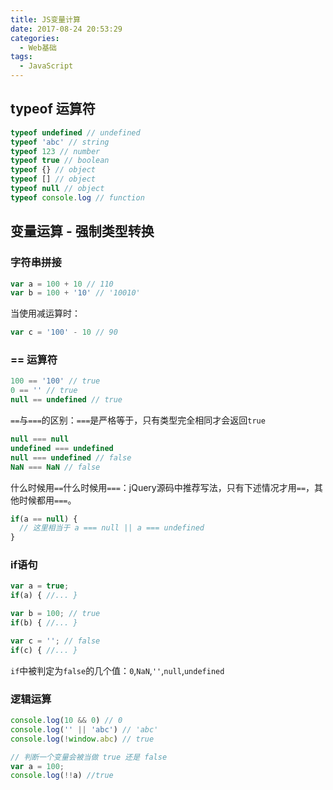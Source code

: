 ```yaml
---
title: JS变量计算
date: 2017-08-24 20:53:29
categories: 
  - Web基础
tags: 
  - JavaScript
---
```

## typeof 运算符

```javascript
typeof undefined // undefined
typeof 'abc' // string
typeof 123 // number
typeof true // boolean
typeof {} // object
typeof [] // object
typeof null // object
typeof console.log // function
```

## 变量运算 - 强制类型转换

### 字符串拼接

```javascript
var a = 100 + 10 // 110
var b = 100 + '10' // '10010'
```
当使用减运算时：
```javascript
var c = '100' - 10 // 90
```

### == 运算符

```javascript
100 == '100' // true
0 == '' // true
null == undefined // true
```
`==`与`===`的区别：`===`是严格等于，只有类型完全相同才会返回`true`
```javascript
null === null
undefined === undefined
null === undefined // false
NaN === NaN // false
```
什么时候用`==`什么时候用`===`：jQuery源码中推荐写法，只有下述情况才用`==`，其他时候都用`===`。
```javascript
if(a == null) {
  // 这里相当于 a === null || a === undefined
}
```

### if语句

```javascript
var a = true;
if(a) { //... } 

var b = 100; // true
if(b) { //... }

var c = ''; // false
if(c) { //... }
```
`if`中被判定为`false`的几个值：`0`,`NaN`,`''`,`null`,`undefined`

### 逻辑运算

```javascript
console.log(10 && 0) // 0
console.log('' || 'abc') // 'abc'
console.log(!window.abc) // true

// 判断一个变量会被当做 true 还是 false
var a = 100;
console.log(!!a) //true
```